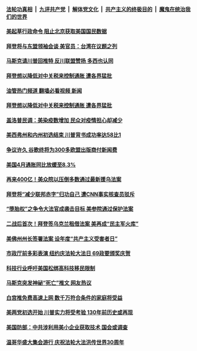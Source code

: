 ####  [法轮功真相](../../../../basic/blob/master/README.md?t=05122131) &nbsp;|&nbsp; [九评共产党](../../../../9ping.md/blob/master/README.md?t=05122131) &nbsp;|&nbsp; [解体党文化](../../../../jtdwh.md/blob/master/README.md?t=05122131)  &nbsp;|&nbsp; [共产主义的终极目的](../../../../gczydzjmd.md/blob/master/README.md?t=05122131) &nbsp;|&nbsp; [魔鬼在统治我们的世界](../../../../mgztzwmdsj.md/blob/master/README.md?t=05122131) 

#### [美起草行政命令 阻止北京获取美国国民数据](../pages/soh6/619930.md?t=05122131) 
#### [拜登将与东盟领袖会谈 美官员：台湾在议题之列](../pages/soh6/619879.md?t=05122131) 
#### [马斯克请川普回推特 反川联盟赞扬 多西也认同](../pages/soh6/619813.md?t=05122131) 
#### [拜登想以降低对中关税来控制通胀 遭各界猛批](../pages/soh6/619801.md?t=05122131) 
#### [油管热门频道 翻墙必看视频 新闻](http://45.76.130.85:81/youtube.html?05122131)
#### [拜登想以降低对中关税来控制通胀 遭各界猛批](../pages/soh6/619801.md?t=05122131) 
#### [盖洛普民调：美染疫数增加 民众对疫情担心却减少](../pages/soh6/619825.md?t=05122131) 
#### [美西弗州和内州初选结束 川普背书成功率达58比1 ](../pages/soh6/619795.md?t=05122131) 
#### [争议许久 谷歌终将为300多欧盟出版商付新闻费](../pages/soh6/619786.md?t=05122131) 
#### [美国4月通胀同比放缓至8.3%](../pages/soh6/619762.md?t=05122131) 
#### [再来400亿！美众院以压倒多数通过最新援乌法案](../pages/soh6/619675.md?t=05122131) 
#### [拜登将“减少联邦赤字”归功自己 遭CNN事实核查员驳斥](../pages/soh6/619522.md?t=05122131) 
#### [“堕胎权”之争令大法官成袭击目标 美参院通过保护法案](../pages/soh6/619537.md?t=05122131) 
#### [二战后首次！拜登签乌克兰租借法案 美再成“民主军火库”](../pages/soh6/619540.md?t=05122131) 
#### [美佛州州长签署法案 设年度“共产主义受害者日”](../pages/soh6/619516.md?t=05122131) 
#### [市政厅前多彩表演 纽约庆法轮大法日 69政要颁奖庆贺](../pages/soh6/619549.md?t=05122131) 
#### [科技行业呼吁美国松绑高科技移民限制](../pages/soh6/619480.md?t=05122131) 
#### [马斯克突发神祕“死亡”推文 网友热议](../pages/soh6/619315.md?t=05122131) 
#### [白宫推免费高速上网 数千万符合条件的家庭将受益](../pages/soh6/619234.md?t=05122131) 
#### [美两党初选开始 川普实力将受考验 130年前历史或再现 ](../pages/soh6/619228.md?t=05122131) 
#### [美国防部：中共涉利用美小企业获取技术 国会或调查](../pages/soh6/619219.md?t=05122131) 
#### [温哥华盛大集会游行 庆祝法轮大法洪传世界30周年](../pages/soh6/619213.md?t=05122131) 
<img src='http://gfw-breaker.win/goodnews/indexes/soh6.md' width='0px' height='0px'/>
